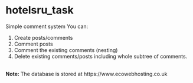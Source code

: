 # hotelsru_task
Simple comment system
You can: <br />
1. Create posts/comments <br />
2. Comment posts <br />
3. Comment the existing comments (nesting) <br />
4. Delete existing comments/posts including whole subtree of comments. <br />
<br />
<strong> Note: </strong> The database is stored at https://www.ecowebhosting.co.uk

